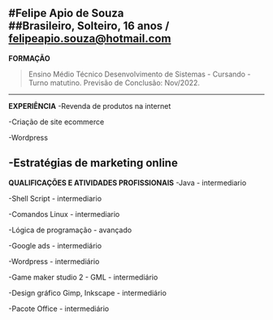 #Felipe Apio de Souza                                                                                                                                                                                    
##Brasileiro, Solteiro, 16 anos / felipeapio.souza@hotmail.com
----------------------------------------
**FORMAÇÃO**
>Ensino Médio Técnico Desenvolvimento de Sistemas - Cursando - Turno matutino.
>Previsão de Conclusão: Nov/2022.
----------------------------------------
**EXPERIÊNCIA** 
-Revenda de produtos  na internet

-Criação de site ecommerce 

-Wordpress

-Estratégias de marketing online
----------------------------------------
**QUALIFICAÇÕES E ATIVIDADES PROFISSIONAIS**
-Java - intermediario

-Shell Script - intermediario

-Comandos Linux - intermediario

-Lógica de programação - avançado

-Google ads - intermediário

-Wordpress - intermediário

-Game maker studio 2 - GML - intermediário

-Design gráfico Gimp, Inkscape - intermediário

-Pacote Office - intermediário